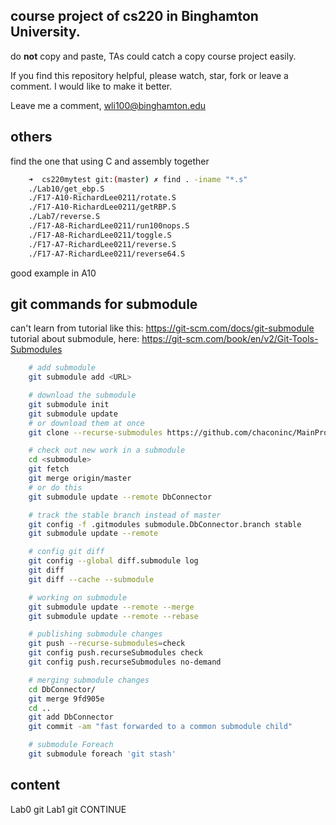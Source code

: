 ## course project of cs220 in Binghamton University.
do **not** copy and paste, TAs could catch a copy course project easily.

If you find this repository helpful, please watch, star, fork or leave a
comment. I would like to make it better.

Leave me a comment, wli100@binghamton.edu

## others
find the one that using C and assembly together
```bash
    ➜  cs220mytest git:(master) ✗ find . -iname "*.s"
    ./Lab10/get_ebp.S
    ./F17-A10-RichardLee0211/rotate.S
    ./F17-A10-RichardLee0211/getRBP.S
    ./Lab7/reverse.S
    ./F17-A8-RichardLee0211/run100nops.S
    ./F17-A8-RichardLee0211/toggle.S
    ./F17-A7-RichardLee0211/reverse.S
    ./F17-A7-RichardLee0211/reverse64.S
```
good example in A10

## git commands for submodule
can't learn from tutorial like this: https://git-scm.com/docs/git-submodule
tutorial about submodule, here: https://git-scm.com/book/en/v2/Git-Tools-Submodules
```bash
    # add submodule
    git submodule add <URL>

    # download the submodule
    git submodule init
    git submodule update
    # or download them at once
    git clone --recurse-submodules https://github.com/chaconinc/MainProject

    # check out new work in a submodule
    cd <submodule>
    git fetch
    git merge origin/master
    # or do this
    git submodule update --remote DbConnector

    # track the stable branch instead of master
    git config -f .gitmodules submodule.DbConnector.branch stable
    git submodule update --remote

    # config git diff
    git config --global diff.submodule log
    git diff
    git diff --cache --submodule

    # working on submodule
    git submodule update --remote --merge
    git submodule update --remote --rebase

    # publishing submodule changes
    git push --recurse-submodules=check
    git config push.recurseSubmodules check
    git config push.recurseSubmodules no-demand

    # merging submodule changes
    cd DbConnector/
    git merge 9fd905e
    cd ..
    git add DbConnector
    git commit -am "fast forwarded to a common submodule child"

    # submodule Foreach
    git submodule foreach 'git stash'
```
## content
Lab0        git
Lab1        git CONTINUE

